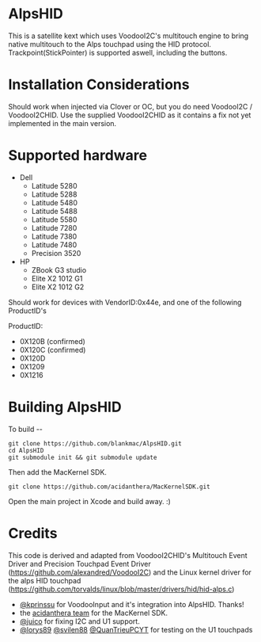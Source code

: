 # AlpsHID

This is a satellite kext which uses VoodooI2C's multitouch engine to bring native multitouch to the Alps touchpad using the HID protocol.
Trackpoint(StickPointer) is supported aswell, including the buttons. 

# Installation Considerations

Should work when injected via Clover or OC, but you do need VoodooI2C / VoodooI2CHID.
Use the supplied VoodooI2CHID as it contains a fix not yet implemented in the main version.

# Supported hardware

- Dell
  - Latitude 5280
  - Latitude 5288
  - Latitude 5480
  - Latitude 5488
  - Latitude 5580
  - Latitude 7280
  - Latitude 7380
  - Latitude 7480
  - Precision 3520
- HP
  - ZBook G3 studio
  - Elite X2 1012 G1
  - Elite X2 1012 G2

Should work for devices with VendorID:0x44e, and one of the following ProductID's

ProductID:
- 0X120B  (confirmed)
- 0X120C  (confirmed)
- 0X120D
- 0X1209
- 0X1216

# Building AlpsHID

To build --
```
git clone https://github.com/blankmac/AlpsHID.git
cd AlpsHID
git submodule init && git submodule update
```

Then add the MacKernel SDK.
```
git clone https://github.com/acidanthera/MacKernelSDK.git
```

Open the main project in Xcode and build away.  :)

# Credits
This code is derived and adapted from VoodooI2CHID's Multitouch Event Driver and Precision
Touchpad Event Driver (https://github.com/alexandred/VoodooI2C) and the Linux kernel driver
for the alps HID touchpad (https://github.com/torvalds/linux/blob/master/drivers/hid/hid-alps.c)
- [@kprinssu](https://github.com/kprinssu) for VoodooInput and it's integration into AlpsHID.  Thanks!
- the [acidanthera team](https://github.com/acidanthera) for the MacKernel SDK.
- [@juico](https://github.com/juico) for fixing I2C and U1 support.
- [@lorys89](https://github.com/Lorys89) [@svilen88](https://github.com/Svilen88) [@QuanTrieuPCYT](https://github.com/QuanTrieuPCYT) for testing on the U1 touchpads
